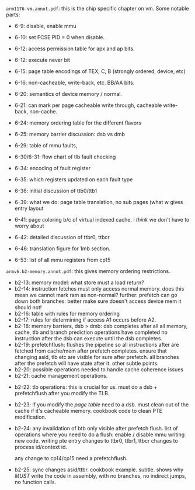 
`arm1176-vm.annot.pdf`: this is the chip specific chapter on vm.   Some notable
parts:

  - 6-9: disable, enable mmu
  - 6-10: set FCSE PID = 0 when disable.
  - 6-12: access permission table for apx and ap
        bits.
  - 6-12: execute never bit
  - 6-15: page table encodings of TEX, C, B (strongly
        ordered, device, etc)
  - 6-16: non-cacheable, write-back, etc. BB/AA bits.
  - 6-20: semantics of device memory / normal.
  - 6-21: can mark per page cacheable write through,
        cacheable write-back, non-cache.
  - 6-24: memory ordering table for the different flavors
  - 6-25: memory barrier discussion: dsb vs dmb
  - 6-29: table of mmu faults,
  - 6-30/6-31: flow chart of tlb fault checking
  - 6-34: encoding of fault register
  - 6-35: which registers updated on each fault type
  - 6-36: initial discussion of ttb0/ttb1
  - 6-39: what we do: page table translation, no sub pages (what w
        gives entry layout

  - 6-41: page coloring b/c of virtual indexed cache.
        i *think* we don't have to worry about
  - 6-42: detailed discussion of ttbr0, ttbcr
  - 6-46: translation figure for 1mb section.
  - 6-53: list of all mmu registers from cp15



`armv6.b2-memory.annot.pdf`: this gives memory ordering restrictions.
  - b2-13: memory model: what store must a load return?
  - b2-14: instruction fetches must only access normal memory.  does this mean
    we cannot mark ram as non-normal?
    further: prefetch can go down both
    branches: better make sure doesn't access device
    mem it should not!  
  - b2-16: table with rules for memory ordering
  - b2-17: rules for determining if access A1 occurs
    before A2. 
  - b2-18: memory barriers, dsb > dmb: dsb completes after all
    all memory, cache, tlb and branch prediction operations have completed
    no instruction after the dsb can execute until the dsb completes.
  - b2-19: prefetchflush: flushes the pipeline so all instructions after
    are fetched from cache/mem after prefetch completes.  ensure
    that changing asid, tlb etc are visible for sure after prefetch.
    all branches after the prefetch will have state after it.  other
    subtle points.
  - b2-20: possible operations needed to handle cache coherence issues
  - b2-21: cache management operations.
  * b2-22: tlb operations: this is crucial for us.     must 
    do a dsb + prefetchflush after you modify the TLB.
  * b2-23: if you modify the *page table* need to a dsb.  must 
    clean out of the cache if it's cacheable memory.  cookbook code
    to clean PTE modification.
  * b2-24: any invalidation of btb only visible after prefetch flush.
    list of operations where you need to do a flush:
        enable / disable mmu
        writing new code.
        writing pte entry
        changes to ttbr0, ttbr1, ttbcr
        changes to process id/context id.

    any change to cp14/cp15 need a prefetchflush.
   * b2-25: sync changes asid/ttbr.  cookbook example.  subtle.
     shows why *MUST* write the code in assembly, with no branches,
     no indirect jumps, no function calls.
        
